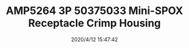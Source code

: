 ﻿---
layout: post 
title: AMP5264 3P  50375033 Mini-SPOX Receptacle Crimp Housing
tags: 5264
categories: housing-terminal
overview: 2.50mm Pitch, Mini-SPOX Receptacle Crimp Housing, Single Row, Friction Lock, 3 Circuits, Natural,AMP,3P
series: 5264
part_number: 50375033
thumb_img: static/202004/319-thumb-20200412234812.jpg
small_img: static/202004/319-20200412234812.jpg
date: 2020/4/12 15:47:42
---



